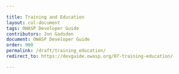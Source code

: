 ```yaml
---

title: Training and Education
layout: col-document
tags: OWASP Developer Guide
contributors: Jon Gadsden
document: OWASP Developer Guide
order: 900
permalink: /draft/training_education/
redirect_to: https://devguide.owasp.org/07-training-education/

---
```

